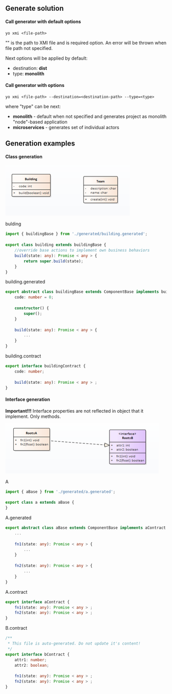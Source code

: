 ## Generate solution
#### Call generator with default options
```
yo xmi <file-path>
```

"**<file-path>**" is the path to XMI file and is required option. An error will be thrown when file path not specified.

Next options will be applied by default:

- destination: **dist**
- type: **monolith**

#### Call generator with options
```
yo xmi <file-path> --destination=<destination-path> --type=<type>
```

where "type" can be next:

- **monolith** - default when not specified and generates project as monolith "node"-based application
- **microservices** - generates set of individual actors

## Generation examples
#### Class generation
![class diagrams](./assets/wiki/images/class.png)

bulding
```typescript
import { buildingBase } from './generated/building.generated';

export class building extends buildingBase {
    //override base actions to implement own business behaviors
    build(state: any): Promise < any > {
        return super.build(state);
    }
}
```

building.generated
```typescript
export abstract class buildingBase extends ComponentBase implements buildingContract {
    code: number = 0;

    constructor() {
        super();
    }

    build(state: any): Promise < any > {
        ...
    }
}
```

building.contract
```typescript
export interface buildingContract {
    code: number;

    build(state: any): Promise < any > ;
}
```

#### Interface generation
**Important!!!** Interface properties are not reflected in object that it implement. Only methods.

![interface generation](./assets/wiki/images/interface.png)

A
```typescript
import { aBase } from './generated/a.generated';

export class a extends aBase {
}
```

A.generated
```typescript
export abstract class aBase extends ComponentBase implements aContract {
    ...
    
    fn1(state: any): Promise < any > {
        ...
    }
    
    fn2(state: any): Promise < any > {
        ...
    }
}
```

A.contract
```typescript
export interface aContract {
    fn1(state: any): Promise < any > ;
    fn2(state: any): Promise < any > ;
}
```

B.contract
```typescript
/**
 * This file is auto-generated. Do not update it's content!
 */
export interface bContract {
    attr1: number;
    attr2: boolean;
    
    fn1(state: any): Promise < any > ;
    fn2(state: any): Promise < any > ;
}
```